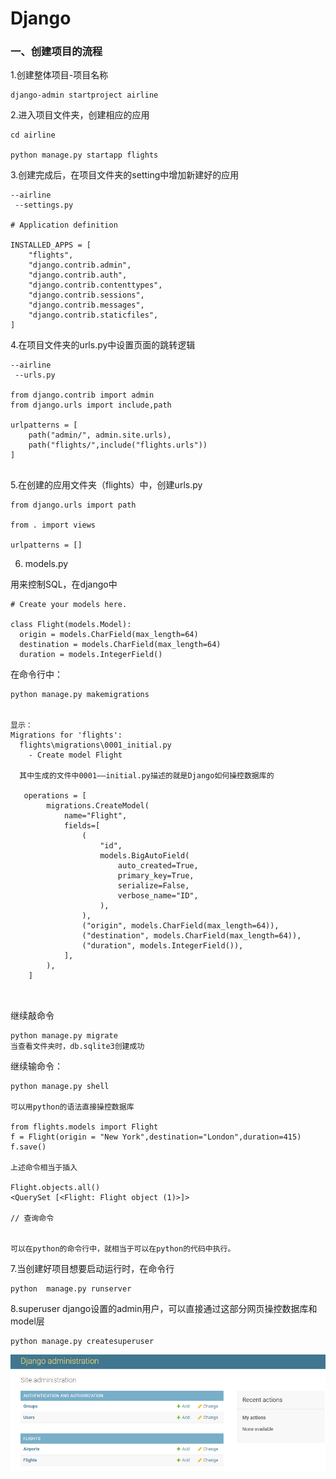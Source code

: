# Django

### 一、创建项目的流程

1.创建整体项目-项目名称

```
django-admin startproject airline
```

2.进入项目文件夹，创建相应的应用

```
cd airline

python manage.py startapp flights

```

3.创建完成后，在项目文件夹的setting中增加新建好的应用

```
--airline
 --settings.py

# Application definition

INSTALLED_APPS = [
    "flights",
    "django.contrib.admin",
    "django.contrib.auth",
    "django.contrib.contenttypes",
    "django.contrib.sessions",
    "django.contrib.messages",
    "django.contrib.staticfiles",
]

```

4.在项目文件夹的urls.py中设置页面的跳转逻辑

```
--airline
 --urls.py

from django.contrib import admin
from django.urls import include,path

urlpatterns = [
    path("admin/", admin.site.urls),
    path("flights/",include("flights.urls"))
]


```

5.在创建的应用文件夹（flights）中，创建urls.py

```
from django.urls import path

from . import views

urlpatterns = []

```

6. models.py 

用来控制SQL，在django中

```
# Create your models here.

class Flight(models.Model):
  origin = models.CharField(max_length=64)
  destination = models.CharField(max_length=64)
  duration = models.IntegerField()

```

在命令行中：

```
python manage.py makemigrations


显示：
Migrations for 'flights':
  flights\migrations\0001_initial.py
    - Create model Flight

  其中生成的文件中0001——initial.py描述的就是Django如何操控数据库的

   operations = [
        migrations.CreateModel(
            name="Flight",
            fields=[
                (
                    "id",
                    models.BigAutoField(
                        auto_created=True,
                        primary_key=True,
                        serialize=False,
                        verbose_name="ID",
                    ),
                ),
                ("origin", models.CharField(max_length=64)),
                ("destination", models.CharField(max_length=64)),
                ("duration", models.IntegerField()),
            ],
        ),
    ]



```

继续敲命令

```
python manage.py migrate
当查看文件夹时，db.sqlite3创建成功
```

继续输命令：

```
python manage.py shell

可以用python的语法直接操控数据库

from flights.models import Flight
f = Flight(origin = "New York",destination="London",duration=415)
f.save()

上述命令相当于插入

Flight.objects.all()
<QuerySet [<Flight: Flight object (1)>]>

// 查询命令


可以在python的命令行中，就相当于可以在python的代码中执行。

```


7.当创建好项目想要启动运行时，在命令行

```
python  manage.py runserver
```



8.superuser  django设置的admin用户，可以直接通过这部分网页操控数据库和model层

```
python manage.py createsuperuser

```


![Alt text](image.png)




